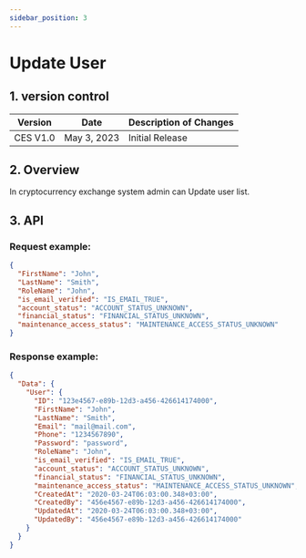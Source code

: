 ```yaml
---
sidebar_position: 3
---
```


# Update User

## 1. version control

| Version  | Date        | Description of Changes |
| -------- | ----------- | ---------------------- |
| CES V1.0 | May 3, 2023 | Initial Release        |

## 2. Overview

In cryptocurrency exchange system admin can Update user list.

## 3. API

### Request example:

```json
{
  "FirstName": "John",
  "LastName": "Smith",
  "RoleName": "John",
  "is_email_verified": "IS_EMAIL_TRUE",
  "account_status": "ACCOUNT_STATUS_UNKNOWN",
  "financial_status": "FINANCIAL_STATUS_UNKNOWN",
  "maintenance_access_status": "MAINTENANCE_ACCESS_STATUS_UNKNOWN"
}
```

### Response example:

```json
{
  "Data": {
    "User": {
      "ID": "123e4567-e89b-12d3-a456-426614174000",
      "FirstName": "John",
      "LastName": "Smith",
      "Email": "mail@mail.com",
      "Phone": "1234567890",
      "Password": "password",
      "RoleName": "John",
      "is_email_verified": "IS_EMAIL_TRUE",
      "account_status": "ACCOUNT_STATUS_UNKNOWN",
      "financial_status": "FINANCIAL_STATUS_UNKNOWN",
      "maintenance_access_status": "MAINTENANCE_ACCESS_STATUS_UNKNOWN",
      "CreatedAt": "2020-03-24T06:03:00.348+03:00",
      "CreatedBy": "456e4567-e89b-12d3-a456-426614174000",
      "UpdatedAt": "2020-03-24T06:03:00.348+03:00",
      "UpdatedBy": "456e4567-e89b-12d3-a456-426614174000"
    }
  }
}
```
